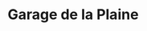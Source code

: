 ---
title: "Garage de la Plaine"
url: /yverdon-les-bains/garage-de-la-plaine-rue-de-la-plaine/
shop: Autowerkstatt
---